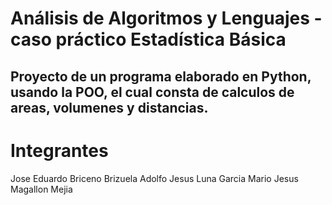 # Análisis de Algoritmos y Lenguajes - caso práctico Estadística Básica

## Proyecto de un programa elaborado en Python, usando la POO, el cual consta de calculos de areas, volumenes y distancias.

# Integrantes
Jose Eduardo Briceno Brizuela
Adolfo Jesus Luna Garcia
Mario Jesus Magallon Mejia

